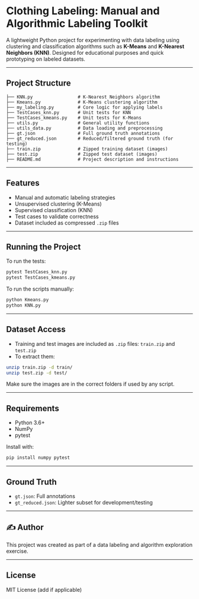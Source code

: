 # Clothing Labeling: Manual and Algorithmic Labeling Toolkit

A lightweight Python project for experimenting with data labeling using clustering and classification algorithms such as **K-Means** and **K-Nearest Neighbors (KNN)**. Designed for educational purposes and quick prototyping on labeled datasets.

---

## Project Structure

```
├── KNN.py                 # K-Nearest Neighbors algorithm
├── Kmeans.py              # K-Means clustering algorithm
├── my_labeling.py         # Core logic for applying labels
├── TestCases_knn.py       # Unit tests for KNN
├── TestCases_kmeans.py    # Unit tests for K-Means
├── utils.py               # General utility functions
├── utils_data.py          # Data loading and preprocessing
├── gt.json                # Full ground truth annotations
├── gt_reduced.json        # Reduced/filtered ground truth (for testing)
├── train.zip              # Zipped training dataset (images)
├── test.zip               # Zipped test dataset (images)
├── README.md              # Project description and instructions
```

---

## Features

- Manual and automatic labeling strategies
- Unsupervised clustering (K-Means)
- Supervised classification (KNN)
- Test cases to validate correctness
- Dataset included as compressed `.zip` files

---

## Running the Project

To run the tests:

```bash
pytest TestCases_knn.py
pytest TestCases_kmeans.py
```

To run the scripts manually:

```bash
python Kmeans.py
python KNN.py
```

---

## Dataset Access

- Training and test images are included as `.zip` files: `train.zip` and `test.zip`
- To extract them:

```bash
unzip train.zip -d train/
unzip test.zip -d test/
```

Make sure the images are in the correct folders if used by any script.

---

## Requirements

- Python 3.6+
- NumPy
- pytest

Install with:

```bash
pip install numpy pytest
```

---

## Ground Truth

- `gt.json`: Full annotations
- `gt_reduced.json`: Lighter subset for development/testing

---

## ✍️ Author

This project was created as part of a data labeling and algorithm exploration exercise.

---

## License

MIT License (add if applicable)
